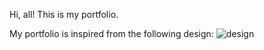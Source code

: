 Hi, all!
This is my portfolio.

My portfolio is inspired from the following design:
![design](portfolio%2012600%20(2).jpg)
